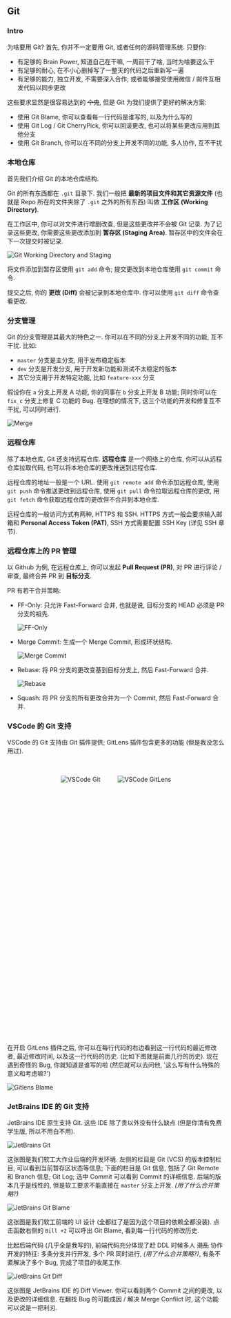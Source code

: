 ## Git

### Intro

为啥要用 Git? 首先, 你并不一定要用 Git, 或者任何的源码管理系统. 只要你:

- 有足够的 Brain Power, 知道自己在干嘛, 一周前干了啥, 当时为啥要这么干
- 有足够的耐心, 在不小心删掉写了一整天的代码之后重新写一遍
- 有足够的能力, 独立开发, 不需要深入合作; 或者能够接受使用微信 / 邮件互相发代码以同步更改

这些要求显然是很容易达到的 ~~个鬼~~, 但是 Git 为我们提供了更好的解决方案:

- 使用 Git Blame, 你可以查看每一行代码是谁写的, 以及为什么写的
- 使用 Git Log / Git CherryPick, 你可以回滚更改, 也可以将某些更改应用到其他分支
- 使用 Git Branch, 你可以在不同的分支上开发不同的功能, 多人协作, 互不干扰

### 本地仓库

首先我们介绍 Git 的本地仓库结构.

Git 的所有东西都在 `.git` 目录下. 我们一般把 **最新的项目文件和其它资源文件** (也就是 Repo 所在的文件夹除了 `.git` 之外的所有东西) 叫做 **工作区 (Working Directory)**.

在工作区中, 你可以对文件进行增删改查, 但是这些更改并不会被 Git 记录. 为了记录这些更改, 你需要这些更改添加到 **暂存区 (Staging Area)**. 暂存区中的文件会在下一次提交时被记录.

![Git Working Directory and Staging](./git_working_staging.png)

将文件添加到暂存区使用 `git add` 命令; 提交更改到本地仓库使用 `git commit` 命令.

提交之后, 你的 **更改 (Diff)** 会被记录到本地仓库中. 你可以使用 `git diff` 命令查看更改.

### 分支管理

Git 的分支管理是其最大的特色之一. 你可以在不同的分支上开发不同的功能, 互不干扰. 比如:

- `master` 分支是主分支, 用于发布稳定版本
- `dev` 分支是开发分支, 用于开发新功能和测试不太稳定的版本
- 其它分支用于开发特定功能, 比如 `feature-xxx` 分支

假设你在 `a` 分支上开发 A 功能, 你的同事在 `b` 分支上开发 B 功能; 同时你可以在 `fix_c` 分支上修复 C 功能的 Bug. 在理想的情况下, 这三个功能的开发和修复互不干扰, 可以同时进行.

![Merge](./git_merge.png)

### 远程仓库

除了本地仓库, Git 还支持远程仓库. **远程仓库** 是一个网络上的仓库, 你可以从远程仓库拉取代码, 也可以将本地仓库的更改推送到远程仓库.

远程仓库的地址一般是一个 URL. 使用 `git remote add` 命令添加远程仓库, 使用 `git push` 命令推送更改到远程仓库, 使用 `git pull` 命令拉取远程仓库的更改, 用 `git fetch` 命令获取远程仓库的更改但不合并到本地仓库.

远程仓库的一般访问方式有两种, HTTPS 和 SSH. HTTPS 方式一般会要求输入邮箱和 **Personal Access Token (PAT)**, SSH 方式需要配置 SSH Key (详见 SSH 章节).

### 远程仓库上的 PR 管理

以 Github 为例, 在远程仓库上, 你可以发起 **Pull Request (PR)**, 对 PR 进行评论 / 审查, 最终合并 PR 到 **目标分支**.

PR 有若干合并策略:

- FF-Only: 只允许 Fast-Forward 合并, 也就是说, 目标分支的 HEAD 必须是 PR 分支的祖先.

  ![FF-Only](./git_ff_merge.png)

- Merge Commit: 生成一个 Merge Commit, 形成环状结构.

  ![Merge Commit](./git_merge_commit.png)

- Rebase: 将 PR 分支的更改变基到目标分支上, 然后 Fast-Forward 合并.

  ![Rebase](./git_rebase.png)

- Squash: 将 PR 分支的所有更改合并为一个 Commit, 然后 Fast-Forward 合并.

### VSCode 的 Git 支持

VSCode 的 Git 支持由 Git 插件提供; GitLens 插件包含更多的功能 (但是我没怎么用过).

<div style="display: flex; flex-direction: row; justify-content: center;">
<div style="display: flex; height: 600px; margin: 20px;">

![VSCode Git](./git_vscode_ext.png)

</div>

<div style="display: flex; height: 600px; margin: 20px;">

![VSCode GitLens](./git_vscode_gitlens.png)

</div>
</div>

在开启 GitLens 插件之后, 你可以在每行代码的右边看到这一行代码的最近修改者, 最近修改时间, 以及这一行代码的历史. (比如下图就是前面几行的历史). 现在遇到奇怪的 Bug, 你就知道是谁写的啦 (然后就可以去问他, '这么写有什么特殊的意义和考虑嘛?')

![Gitlens Blame](./git_gitlens_blame.png)

### JetBrains IDE 的 Git 支持

JetBrains IDE 原生支持 Git. 这些 IDE 除了贵以外没有什么缺点 (但是你清有免费学生版, 所以不用白不用).

![JetBrains Git](./git_jb.png)

这张图是我们软工大作业后端的开发环境. 左侧的栏目是 Git (VCS) 的版本控制栏目, 可以看到当前暂存区状态等信息; 下面的栏目是 Git 信息, 包括了 Git Remote 和 Branch 信息; Git Log; 选中 Commit 可以看到 Commit 的详细信息. 后端的版本几乎是线性的, 但是软工要求不能直接在 `master` 分支上开发. _(用了什么合并策略?)_

![JetBrains Git Blame](./git_jb_blame.png)

这张图是我们软工前端的 UI 设计 (全都红了是因为这个项目的依赖全都没装). 点击函数右侧的 `Bill +2` 可以呼出 Git Blame, 看到每一行代码的修改历史.

比起后端代码 (几乎全是我写的), 前端代码充分体现了赶 DDL 时候多人 ~~混乱~~ 协作开发的特征: 多条分支并行开发, 多个 PR 同时进行, _(用了什么合并策略?)_, 有条不紊解决了多个 Bug, 完成了项目的收尾工作.

![JetBrains Git Diff](./git_jb_diff_viewer.png)

这张图是 JetBrains IDE 的 Diff Viewer. 你可以看到两个 Commit 之间的更改, 以及更改的详细信息. 在翻找 Bug 的可能成因 / 解决 Merge Conflict 时, 这个功能可以说是一把利刃.
